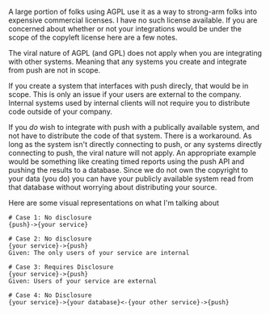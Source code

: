 A large portion of folks using AGPL use it as a way to strong-arm folks into expensive commercial licenses. I have no such license available.
If you are concerned about whether or not your integrations would be under the scope of the copyleft license here are a few notes.

The viral nature of AGPL (and GPL) does not apply when you are integrating with other systems. Meaning that any systems you create and integrate
from push are not in scope.

If you create a system that interfaces with push direcly, that would be in scope. This is only an issue if your users are external to the company.
Internal systems used by internal clients will not require you to distribute code outside of your company.

If you *do* wish to integrate with push with a publically available system, and not have to distribute the code of that system. There is a workaround.
As long as the system isn't directly connecting to push, or any systems directly connecting to push, the viral nature will not apply. An appropriate
example would be something like creating timed reports using the push API and pushing the results to a database. Since we do not own the copyright
to your data (you do) you can have your publicly available system read from that database without worrying about distributing your source.

Here are some visual representations on what I'm talking about

```
# Case 1: No disclosure
{push}->{your service}

# Case 2: No disclosure
{your service}->{push}
Given: The only users of your service are internal

# Case 3: Requires Disclosure
{your service}->{push}
Given: Users of your service are external

# Case 4: No Disclosure
{your service}->{your database}<-{your other service}->{push}
```
